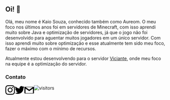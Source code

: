 ## Oi! 👋

Olá, meu nome é Kaio Souza, conhecido também como Aureom. O meu foco nos últimos anos foi em servidores de Minecraft, com isso aprendi muito sobre Java e optimização de servidores, já que o jogo não foi desenvolvido para aguentar muitos jogadores em um único servidor. Com isso aprendi muito sobre optimização e esse atualmente tem sido meu foco, fazer o máximo com o mínimo de recursos.

Atualmente estou desenvolvendo para o servidor [Viciante](https://www.viciante.com.br/), onde meu foco na equipe é a optimização do servidor.


### Contato

<a href="https://www.instagram.com/kaio.a.souza/"><img align="left" alt="Aureom Instagram" width="30" src="https://raw.githubusercontent.com/Aureom/Aureom/master/assets/instagram.svg"></a> <a href="https://twitter.com/Aureom_"><img align="left" alt="Aureom Twitter" width="30" src="https://raw.githubusercontent.com/Aureom/Aureom/master/assets/twitter.svg"></a> <a href="mailto:kaioaugusto02@gmail.com"><img align="left" alt="Aureom Email" width="30" src="https://raw.githubusercontent.com/Aureom/Aureom/master/assets/gmail.svg"></a>  

  
![visitors](https://visitor-badge.glitch.me/badge?page_id=Aureom.visitor_badge)  



